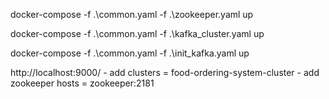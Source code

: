 docker-compose -f .\common.yaml -f .\zookeeper.yaml up

docker-compose -f .\common.yaml -f .\kafka_cluster.yaml up

docker-compose -f .\common.yaml -f .\init_kafka.yaml up


http://localhost:9000/ 
    - add clusters = food-ordering-system-cluster
    - add zookeeper hosts = zookeeper:2181

[//]: # (    - enable offsetCache)